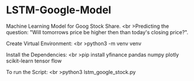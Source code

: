 # LSTM-Google-Model
Machine Learning Model for Goog Stock Share. 
<br \>Predicting the question: "Will tomorrows price be higher then than today's closing price?".

Create Virtual Environment: 
<br \>python3 -m venv venv

Install the Dependencies:
<br \>pip install yfinance pandas numpy plotly scikit-learn tensor flow

To run the Script:
<br \>python3 lstm_google_stock.py